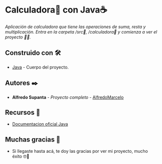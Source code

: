 # Calculadora📠 con Java☕

_Aplicación de calculadora que tiene las operaciones de suma, resta y multiplicación.
Entra en la carpeta /src📁, /calculadora📁 y comienza a ver el proyecto 🤳🏽._



## Construido con 🛠️

* [Java](https://www.oracle.com/java/technologies/downloads/) - Cuerpo del proyecto.



## Autores ✒️

* **Alfredo Supanta** - *Proyecto completo* - [AlfredoMarcelo](https://github.com/alfredomarcelo)

## Recursos 🧰
* [Documentacion oficial Java](https://www.oracle.com/java/)


## Muchas gracias 🎁 

* Si llegaste hasta acá, te doy las gracias por ver mi proyecto, mucho éxito 🤓📢

